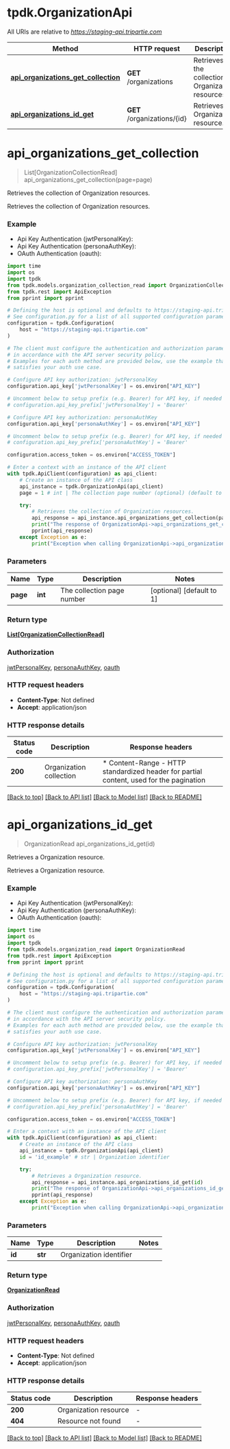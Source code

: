 # tpdk.OrganizationApi

All URIs are relative to *https://staging-api.tripartie.com*

Method | HTTP request | Description
------------- | ------------- | -------------
[**api_organizations_get_collection**](OrganizationApi.md#api_organizations_get_collection) | **GET** /organizations | Retrieves the collection of Organization resources.
[**api_organizations_id_get**](OrganizationApi.md#api_organizations_id_get) | **GET** /organizations/{id} | Retrieves a Organization resource.


# **api_organizations_get_collection**
> List[OrganizationCollectionRead] api_organizations_get_collection(page=page)

Retrieves the collection of Organization resources.

Retrieves the collection of Organization resources.

### Example

* Api Key Authentication (jwtPersonalKey):
* Api Key Authentication (personaAuthKey):
* OAuth Authentication (oauth):
```python
import time
import os
import tpdk
from tpdk.models.organization_collection_read import OrganizationCollectionRead
from tpdk.rest import ApiException
from pprint import pprint

# Defining the host is optional and defaults to https://staging-api.tripartie.com
# See configuration.py for a list of all supported configuration parameters.
configuration = tpdk.Configuration(
    host = "https://staging-api.tripartie.com"
)

# The client must configure the authentication and authorization parameters
# in accordance with the API server security policy.
# Examples for each auth method are provided below, use the example that
# satisfies your auth use case.

# Configure API key authorization: jwtPersonalKey
configuration.api_key['jwtPersonalKey'] = os.environ["API_KEY"]

# Uncomment below to setup prefix (e.g. Bearer) for API key, if needed
# configuration.api_key_prefix['jwtPersonalKey'] = 'Bearer'

# Configure API key authorization: personaAuthKey
configuration.api_key['personaAuthKey'] = os.environ["API_KEY"]

# Uncomment below to setup prefix (e.g. Bearer) for API key, if needed
# configuration.api_key_prefix['personaAuthKey'] = 'Bearer'

configuration.access_token = os.environ["ACCESS_TOKEN"]

# Enter a context with an instance of the API client
with tpdk.ApiClient(configuration) as api_client:
    # Create an instance of the API class
    api_instance = tpdk.OrganizationApi(api_client)
    page = 1 # int | The collection page number (optional) (default to 1)

    try:
        # Retrieves the collection of Organization resources.
        api_response = api_instance.api_organizations_get_collection(page=page)
        print("The response of OrganizationApi->api_organizations_get_collection:\n")
        pprint(api_response)
    except Exception as e:
        print("Exception when calling OrganizationApi->api_organizations_get_collection: %s\n" % e)
```



### Parameters

Name | Type | Description  | Notes
------------- | ------------- | ------------- | -------------
 **page** | **int**| The collection page number | [optional] [default to 1]

### Return type

[**List[OrganizationCollectionRead]**](OrganizationCollectionRead.md)

### Authorization

[jwtPersonalKey](../README.md#jwtPersonalKey), [personaAuthKey](../README.md#personaAuthKey), [oauth](../README.md#oauth)

### HTTP request headers

 - **Content-Type**: Not defined
 - **Accept**: application/json

### HTTP response details
| Status code | Description | Response headers |
|-------------|-------------|------------------|
**200** | Organization collection |  * Content-Range - HTTP standardized header for partial content, used for the pagination <br>  |

[[Back to top]](#) [[Back to API list]](../README.md#documentation-for-api-endpoints) [[Back to Model list]](../README.md#documentation-for-models) [[Back to README]](../README.md)

# **api_organizations_id_get**
> OrganizationRead api_organizations_id_get(id)

Retrieves a Organization resource.

Retrieves a Organization resource.

### Example

* Api Key Authentication (jwtPersonalKey):
* Api Key Authentication (personaAuthKey):
* OAuth Authentication (oauth):
```python
import time
import os
import tpdk
from tpdk.models.organization_read import OrganizationRead
from tpdk.rest import ApiException
from pprint import pprint

# Defining the host is optional and defaults to https://staging-api.tripartie.com
# See configuration.py for a list of all supported configuration parameters.
configuration = tpdk.Configuration(
    host = "https://staging-api.tripartie.com"
)

# The client must configure the authentication and authorization parameters
# in accordance with the API server security policy.
# Examples for each auth method are provided below, use the example that
# satisfies your auth use case.

# Configure API key authorization: jwtPersonalKey
configuration.api_key['jwtPersonalKey'] = os.environ["API_KEY"]

# Uncomment below to setup prefix (e.g. Bearer) for API key, if needed
# configuration.api_key_prefix['jwtPersonalKey'] = 'Bearer'

# Configure API key authorization: personaAuthKey
configuration.api_key['personaAuthKey'] = os.environ["API_KEY"]

# Uncomment below to setup prefix (e.g. Bearer) for API key, if needed
# configuration.api_key_prefix['personaAuthKey'] = 'Bearer'

configuration.access_token = os.environ["ACCESS_TOKEN"]

# Enter a context with an instance of the API client
with tpdk.ApiClient(configuration) as api_client:
    # Create an instance of the API class
    api_instance = tpdk.OrganizationApi(api_client)
    id = 'id_example' # str | Organization identifier

    try:
        # Retrieves a Organization resource.
        api_response = api_instance.api_organizations_id_get(id)
        print("The response of OrganizationApi->api_organizations_id_get:\n")
        pprint(api_response)
    except Exception as e:
        print("Exception when calling OrganizationApi->api_organizations_id_get: %s\n" % e)
```



### Parameters

Name | Type | Description  | Notes
------------- | ------------- | ------------- | -------------
 **id** | **str**| Organization identifier | 

### Return type

[**OrganizationRead**](OrganizationRead.md)

### Authorization

[jwtPersonalKey](../README.md#jwtPersonalKey), [personaAuthKey](../README.md#personaAuthKey), [oauth](../README.md#oauth)

### HTTP request headers

 - **Content-Type**: Not defined
 - **Accept**: application/json

### HTTP response details
| Status code | Description | Response headers |
|-------------|-------------|------------------|
**200** | Organization resource |  -  |
**404** | Resource not found |  -  |

[[Back to top]](#) [[Back to API list]](../README.md#documentation-for-api-endpoints) [[Back to Model list]](../README.md#documentation-for-models) [[Back to README]](../README.md)

